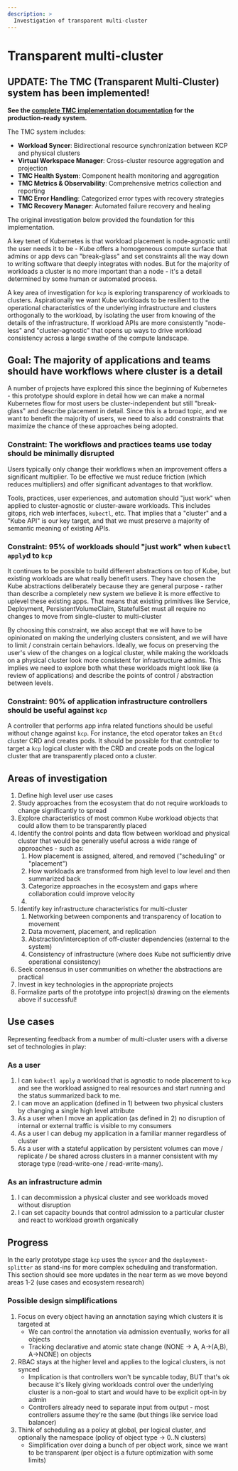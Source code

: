```yaml
---
description: >
  Investigation of transparent multi-cluster
---
```


# Transparent multi-cluster

## UPDATE: The TMC (Transparent Multi-Cluster) system has been implemented!

**See the [complete TMC implementation documentation](../tmc/README.md) for the production-ready system.**

The TMC system includes:
- **Workload Syncer**: Bidirectional resource synchronization between KCP and physical clusters
- **Virtual Workspace Manager**: Cross-cluster resource aggregation and projection  
- **TMC Health System**: Component health monitoring and aggregation
- **TMC Metrics & Observability**: Comprehensive metrics collection and reporting
- **TMC Error Handling**: Categorized error types with recovery strategies
- **TMC Recovery Manager**: Automated failure recovery and healing

The original investigation below provided the foundation for this implementation. 

A key tenet of Kubernetes is that workload placement is node-agnostic until the user needs it to be - Kube offers a homogeneous compute surface that admins or app devs can "break-glass" and set constraints all the way down to writing software that deeply integrates with nodes. But for the majority of workloads a cluster is no more important than a node - it's a detail determined by some human or automated process.

A key area of investigation for `kcp` is exploring transparency of workloads to clusters. Aspirationally we want Kube workloads to be resilient to the operational characteristics of the underlying infrastructure and clusters orthogonally to the workload, by isolating the user from knowing of the details of the infrastructure. If workload APIs are more consistently "node-less" and "cluster-agnostic" that opens up ways to drive workload consistency across a large swathe of the compute landscape.

## Goal: The majority of applications and teams should have workflows where cluster is a detail

A number of projects have explored this since the beginning of Kubernetes - this prototype should explore in detail 
how we can make a normal Kubernetes flow for most users be cluster-independent but still "break-glass" and describe placement in detail. Since this is a broad topic, and we want to benefit the majority of users, we need to also add constraints that maximize the chance of these approaches being adopted.

### Constraint: The workflows and practices teams use today should be minimally disrupted

Users typically only change their workflows when an improvement offers a significant multiplier. To be effective we must reduce friction (which reduces multipliers) and offer significant advantages to that workflow.

Tools, practices, user experiences, and automation should "just work" when applied to cluster-agnostic or cluster-aware workloads. This includes gitops, rich web interfaces, `kubectl`, etc. That implies that a "cluster" and a "Kube API" is our key target, and that we must preserve a majority of semantic meaning of existing APIs.

### Constraint: 95% of workloads should "just work" when `kubectl apply`d to `kcp`

It continues to be possible to build different abstractions on top of Kube, but existing workloads are what really benefit users. They have chosen the Kube abstractions deliberately because they are general purpose - rather than describe a completely new system we believe it is more effective to uplevel these existing apps.  That means that existing primitives like Service, Deployment, PersistentVolumeClaim, StatefulSet must all require no changes to move from single-cluster to multi-cluster

By choosing this constraint, we also accept that we will have to be opinionated on making the underlying clusters consistent, and we will have to limit / constrain certain behaviors. Ideally, we focus on preserving the user's view of the changes on a logical cluster, while making the workloads on a physical cluster look more consistent for infrastructure admins. This implies we need to explore both what these workloads might look like (a review of applications) and describe the points of control / abstraction between levels.

### Constraint: 90% of application infrastructure controllers should be useful against `kcp`

A controller that performs app infra related functions should be useful without change against `kcp`. For instance, the etcd operator takes an `Etcd` cluster CRD and creates pods. It should be possible for that controller to target a `kcp` logical cluster with the CRD and create pods on the logical cluster that are transparently placed onto a cluster.

## Areas of investigation

1. Define high level user use cases
2. Study approaches from the ecosystem that do not require workloads to change significantly to spread
3. Explore characteristics of most common Kube workload objects that could allow them to be transparently placed
4. Identify the control points and data flow between workload and physical cluster that would be generally useful across a wide range of approaches - such as:
    1. How placement is assigned, altered, and removed ("scheduling" or "placement")
    2. How workloads are transformed from high level to low level and then summarized back
    3. Categorize approaches in the ecosystem and gaps where collaboration could improve velocity
    4.
5. Identify key infrastructure characteristics for multi-cluster
    1. Networking between components and transparency of location to movement
    2. Data movement, placement, and replication
    3. Abstraction/interception of off-cluster dependencies (external to the system)
    4. Consistency of infrastructure (where does Kube not sufficiently drive operational consistency)
6. Seek consensus in user communities on whether the abstractions are practical
7. Invest in key technologies in the appropriate projects
8. Formalize parts of the prototype into project(s) drawing on the elements above if successful!

## Use cases

Representing feedback from a number of multi-cluster users with a diverse set of technologies in play:

### As a user

1. I can `kubectl apply` a workload that is agnostic to node placement to `kcp` and see the workload assigned to real resources and start running and the status summarized back to me.
2. I can move an application (defined in 1) between two physical clusters by changing a single high level attribute
3. As a user when I move an application (as defined in 2) no disruption of internal or external traffic is visible to my consumers
4. As a user I can debug my application in a familiar manner regardless of cluster
5. As a user with a stateful application by persistent volumes can move / replicate / be shared across clusters in a manner consistent with my storage type (read-write-one / read-write-many).

### As an infrastructure admin

1. I can decommission a physical cluster and see workloads moved without disruption
2. I can set capacity bounds that control admission to a particular cluster and react to workload growth organically

## Progress

In the early prototype stage `kcp` uses the `syncer` and the `deployment-splitter` as stand-ins for more complex scheduling and transformation. This section should see more updates in the near term as we move beyond areas 1-2 (use cases and ecosystem research)

### Possible design simplifications

1. Focus on every object having an annotation saying which clusters it is targeted at
   * We can control the annotation via admission eventually, works for all objects
   * Tracking declarative and atomic state change (NONE -> A, A->(A,B), A->NONE) on
     objects
2. RBAC stays at the higher level and applies to the logical clusters, is not synced
   * Implication is that controllers won't be syncable today, BUT that's ok because it's likely giving workloads control over the underlying cluster is a non-goal to start and would have to be explicit opt-in by admin
   * Controllers already need to separate input from output - most controllers assume they're the same (but things like service load balancer)
3. Think of scheduling as a policy at global, per logical cluster, and optionally the namespace (policy of object type -> 0..N clusters)
   * Simplification over doing a bunch of per object work, since we want to be transparent (per object is a future optimization with some limits)
